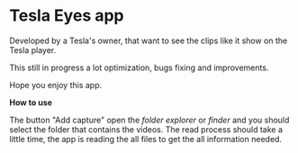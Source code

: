 # Tesla Eyes app
Developed by a Tesla's owner, that want to see the clips like it show on the Tesla player.

This still in progress a lot optimization, bugs fixing and improvements.

Hope you enjoy this app.

**How to use**

The button "Add capture" open the *folder explorer* or *finder* and you should select the folder that contains the videos. 
The read process should take a little time, the app is reading the all files to get the all information needed. 